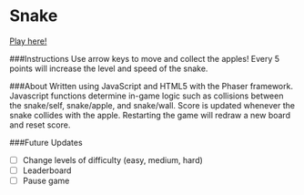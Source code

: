 # Snake

<a href="http://kl2611.github.io/snake/" target="_blank">Play here!</a>

###Instructions
Use arrow keys to move and collect the apples! Every 5 points will increase the level and speed of the snake. 

###About
Written using JavaScript and HTML5 with the Phaser framework. Javascript functions determine in-game logic such as collisions between the snake/self, snake/apple, and snake/wall. Score is updated whenever the snake collides with the apple. Restarting the game will redraw a new board and reset score.

###Future Updates
- [ ] Change levels of difficulty (easy, medium, hard)
- [ ] Leaderboard
- [ ] Pause game
